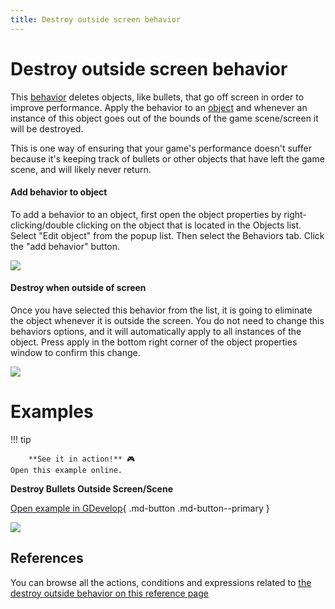 ```yaml
---
title: Destroy outside screen behavior
---
```

# Destroy outside screen behavior

This [behavior](/gdevelop5/behaviors) deletes objects, like bullets, that go off screen in order to improve performance. Apply the behavior to an [object](/gdevelop5/objects) and whenever an instance of this object goes out of the bounds of the game scene/screen it will be destroyed.

This is one way of ensuring that your game's performance doesn't suffer because it's keeping track of bullets or other objects that have left the game scene, and will likely never return.

####  Add behavior to object

To add a behavior to an object, first open the object properties by right-clicking/double clicking on the object that is located in the Objects list. Select "Edit object" from the popup list. Then select the Behaviors tab. Click the "add behavior" button.

![](/gdevelop5/behaviors/AddBehaviorHighlight.png)

####  Destroy when outside of screen

Once you have selected this behavior from the list, it is going to eliminate the object whenever it is outside the screen. You do not need to change this behaviors options, and it will automatically apply to all instances of the object. Press apply in the bottom right corner of the object properties window to confirm this change.

![](/gdevelop5/behaviors/AddDestroyOutsideBheavior.png)

# Examples

!!! tip

        **See it in action!** 🎮
    Open this example online.

**Destroy Bullets Outside Screen/Scene**

[Open example in GDevelop](https://editor.gdevelop.io/?project=example://shoot-bullets){ .md-button .md-button--primary }

[![](/gdevelop5/behaviors/Examples1BulletOutsideScreen.png)](https://editor.gdevelop.io/?project=example://shoot-bullets)

## References

You can browse all the actions, conditions and expressions related to [the destroy outside behavior on this reference page](/gdevelop5/all-features/destroy-outside-behavior/reference/)